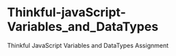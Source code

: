 # Thinkful-javaScript-Variables_and_DataTypes
Thinkful JavaScript Variables and DataTypes Assignment
